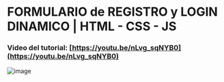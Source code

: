 # FORMULARIO de REGISTRO y LOGIN DINAMICO | HTML - CSS - JS
### Video del tutorial: [https://youtu.be/nLvg_sqNYB0](https://youtu.be/nLvg_sqNYB0)


![image](https://github.com/user-attachments/assets/88a07e45-fa6f-4a99-9075-2cbd59c8fce7)

